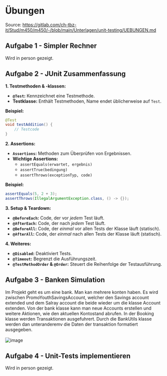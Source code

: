# Übungen
Source: https://gitlab.com/ch-tbz-it/Stud/m450/m450/-/blob/main/Unterlagen/unit-testing/UEBUNGEN.md

## Aufgabe 1 - Simpler Rechner
Wird in person gezeigt.
## Aufgabe 2 - JUnit Zusammenfassung
**1. Testmethoden & -klassen:**

*   **`@Test`:**  Kennzeichnet eine Testmethode.
*   **Testklasse:** Enthält Testmethoden, Name endet üblicherweise auf `Test`.

**Beispiel:**

```java
@Test
void testAddition() {
    // Testcode
}
```

**2. Assertions:**

*   **`Assertions`:** Methoden zum Überprüfen von Ergebnissen.
*   **Wichtige Assertions:**
    *   `assertEquals(erwartet, ergebnis)`
    *   `assertTrue(bedingung)`
    *   `assertThrows(exceptionTyp, code)`

**Beispiel:**

```java
assertEquals(5, 2 + 3);
assertThrows(IllegalArgumentException.class, () -> {});
```

**3. Setup & Teardown:**

*   **`@BeforeEach`:**  Code, der vor *jedem* Test läuft.
*   **`@AfterEach`:** Code, der nach *jedem* Test läuft.
*   **`@BeforeAll`:** Code, der *einmal* vor allen Tests der Klasse läuft (statisch).
*   **`@AfterAll`:** Code, der *einmal* nach allen Tests der Klasse läuft (statisch).

**4. Weiteres:**

*   **`@Disabled`:** Deaktiviert Tests.
*   **`@Timeout`:** Begrenzt die Ausführungszeit.
*   **`@TestMethodOrder` & `@Order`:** Steuert die Reihenfolge der Testausführung.

## Aufgabe 3 - Banken Simulation
Im Projekt geht es um eine bank. Man kan mehrere konten haben. Es wird zwischen PromoYouthSavingsAccount, welcher den Savings account extended und dem Salray account die beide wieder um die klasse Account extenden. Von der bank klasse kann man neue Accounts erstellen und weitere Aktionen, wie den aktuellen Kontostand abrufen. In der Booking klasse werden Transaktionen ausgefuhrert. Durch die BankUtils klasse werden dan unteranderemv die Daten der transaktion formatiert ausgegeben.  <br><br>
![image](https://github.com/user-attachments/assets/c5811e20-9faf-4403-994b-244d525bbca5)

## Aufgabe 4 - Unit-Tests implementieren
Wird in person gezeigt.

